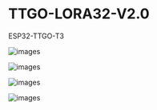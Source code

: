 # TTGO-LORA32-V2.0
ESP32-TTGO-T3

![images](https://github.com/LilyGO/TTGO-LORA32-V2.0/blob/master/images/image5.jpg)

![images](https://github.com/LilyGO/TTGO-LORA32-V2.0/blob/master/images/image4.jpg)

![images](https://github.com/LilyGO/TTGO-LORA32-V2.0/blob/master/images/image2.jpg)

![images](https://github.com/LilyGO/TTGO-LORA32-V2.0/blob/master/images/image3.jpg)
